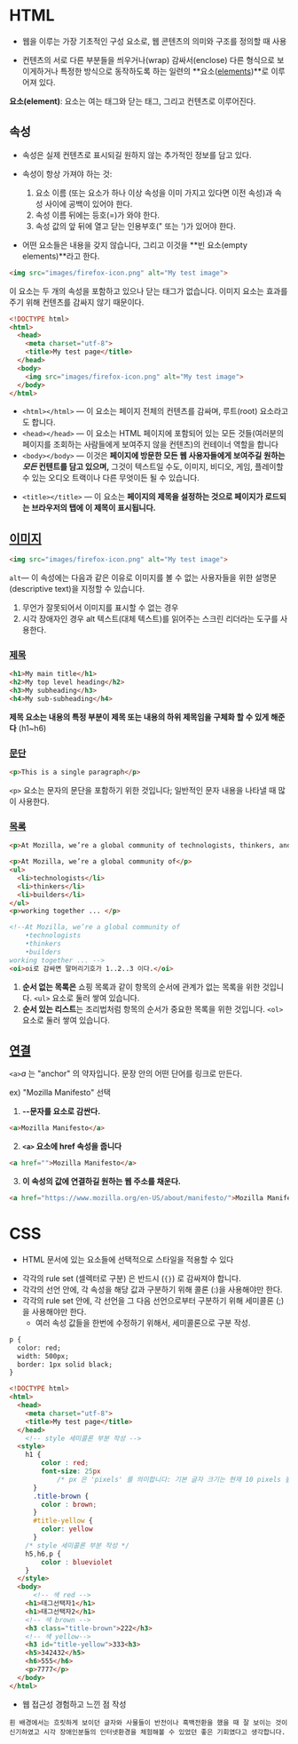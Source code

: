 # HTML  

* 웹을 이루는 가장 기초적인 구성 요소로, 웹 콘텐츠의 의미와 구조를 정의할 때 사용

* 컨텐츠의 서로 다른 부분들을 씌우거나(wrap) 감싸서(enclose) 다른 형식으로 보이게하거나 특정한 방식으로 동작하도록 하는 일련의 **요소([elements](https://developer.mozilla.org/ko/docs/Glossary/Element))**로 이루어져 있다.

**요소(element)**: 요소는 여는 태그와 닫는 태그, 그리고 컨텐츠로 이루어진다.

## 속성

* 속성은 실제 컨텐츠로 표시되길 원하지 않는 추가적인 정보를 담고 있다.
* 속성이 항상 가져야 하는 것:
  1. 요소 이름 (또는 요소가 하나 이상 속성을 이미 가지고 있다면 이전 속성)과 속성 사이에 공백이 있어야 한다.
  2. 속성 이름 뒤에는 등호(=)가 와야 한다.
  3. 속성 값의 앞 뒤에 열고 닫는 인용부호(" 또는 ')가 있어야 한다.

* 어떤 요소들은 내용을 갖지 않습니다, 그리고 이것을 **빈 요소(empty elements)**라고 한다.

```html
<img src="images/firefox-icon.png" alt="My test image">
```

이 요소는 두 개의 속성을 포함하고 있으나 닫는 </img> 태그가 없습니다. 이미지 요소는 효과를 주기 위해 컨텐츠를 감싸지 않기 때문이다.

```html
<!DOCTYPE html>
<html>
  <head>
    <meta charset="utf-8">
    <title>My test page</title>
  </head>
  <body>
    <img src="images/firefox-icon.png" alt="My test image">
  </body>
</html>
```

- ``<html></html>`` —   이 요소는 페이지 전체의 컨텐츠를 감싸며, 루트(root) 요소라고도 합니다.
- ``<head></head>`` —   이 요소는 HTML 페이지에 포함되어 있는 모든 것들(여러분의 페이지를 조회하는 사람들에게 보여주지 않을 컨텐츠)의 컨테이너 역할을 합니다
- ``<body></body>`` —  이것은 **페이지에 방문한 모든 웹 사용자들에게 보여주길 원하는 *모든* 컨텐트를 담고 있으며,** 그것이 텍스트일 수도, 이미지, 비디오, 게임, 플레이할 수 있는 오디오 트랙이나 다른 무엇이든 될 수 있습니다.

* ``<title></title>`` — 이 요소는 **페이지의 제목을 설정하는 것으로 페이지가 로드되는 브라우저의 탭에 이 제목이 표시됩니다.** 

## [이미지](https://developer.mozilla.org/ko/docs/Learn/Getting_started_with_the_web/HTML_basics#이미지)

```html
<img src="images/firefox-icon.png" alt="My test image">
```

``alt``— 이 속성에는 다음과 같은 이유로 이미지를 볼 수 없는 사용자들을 위한 설명문(descriptive text)을 지정할 수 있습니다.

1. 무언가 잘못되어서 이미지를 표시할 수 없는 경우
2. 시각 장애자인 경우 alt 텍스트(대체 텍스트)를 읽어주는 스크린 리더라는 도구를 사용한다.

### [제목](https://developer.mozilla.org/ko/docs/Learn/Getting_started_with_the_web/HTML_basics#제목)

```html
<h1>My main title</h1>
<h2>My top level heading</h2>
<h3>My subheading</h3>
<h4>My sub-subheading</h4>
```

**제목 요소는 내용의 특정 부분이 제목 또는 내용의 하위 제목임을 구체화 할 수 있게 해준다** (h1~h6)

### [문단](https://developer.mozilla.org/ko/docs/Learn/Getting_started_with_the_web/HTML_basics#문단)

```html
<p>This is a single paragraph</p>
```

``<p>`` 요소는 문자의 문단을 포함하기 위한 것입니다; 일반적인 문자 내용을 나타낼 때 많이 사용한다.

### [목록](https://developer.mozilla.org/ko/docs/Learn/Getting_started_with_the_web/HTML_basics#목록)

```html
<p>At Mozilla, we’re a global community of technologists, thinkers, and builders working together ... </p>
```

```html
<p>At Mozilla, we’re a global community of</p>
<ul>
  <li>technologists</li>
  <li>thinkers</li>
  <li>builders</li>
</ul>
<p>working together ... </p>

<!--At Mozilla, we’re a global community of
    •technologists
    •thinkers
    •builders
working together ... -->
<oi>oi로 감싸면 말머리기호가 1..2..3 이다.</oi>
```

1. **순서 없는 목록은** 쇼핑 목록과 같이 항목의 순서에 관계가 없는 목록을 위한 것입니다. ``<ul>`` 요소로 둘러 쌓여 있습니다.
2. **순서 있는 리스트**는 조리법처럼 항목의 순서가 중요한 목록을 위한 것입니다. ``<ol>`` 요소로 둘러 쌓여 있습니다.

## [연결](https://developer.mozilla.org/ko/docs/Learn/Getting_started_with_the_web/HTML_basics#연결)

``<a>``*a* 는 "anchor" 의 약자입니다. 문장 안의 어떤 단어를 링크로 만든다. 

ex)  "Mozilla Manifesto"  선택

1. **--문자를 <a> 요소로 감싼다.**

```html
<a>Mozilla Manifesto</a>
```

2. **``<a>`` 요소에 href 속성을 줍니다**

```html
<a href="">Mozilla Manifesto</a>
```

3. **이 속성의 값에 연결하길 원하는 웹 주소를 채운다.**

```html
<a href="https://www.mozilla.org/en-US/about/manifesto/">Mozilla Manifesto</a>
```

# CSS

* HTML 문서에 있는 요소들에 선택적으로 스타일을 적용할 수 있다

- 각각의 rule set (셀렉터로 구분) 은 반드시 (`{}`) 로 감싸져야 합니다.
- 각각의 선언 안에, 각 속성을 해당 값과 구분하기 위해 콜론 (:)을 사용해야만 한다.
- 각각의 rule set 안에, 각 선언을 그 다음 선언으로부터 구분하기 위해 세미콜론 (;)을 사용해야만 한다.
  - 여러 속성 값들을 한번에 수정하기 위해서, 세미콜론으로 구분 작성.

```html
p {
  color: red;
  width: 500px;
  border: 1px solid black;
}
```

```html
<!DOCTYPE html>
<html>
  <head>
    <meta charset="utf-8">
    <title>My test page</title>
  </head>
    <!-- style 세미콜론 부분 작성 -->
  <style>
    h1 {
        color : red;
        font-size: 25px
            /* px 은 'pixels' 를 의미합니다: 기본 글자 크기는 현재 10 pixels 높이입니다. */
      }
      .title-brown {
        color : brown;
      }
      #title-yellow {
        color: yellow
      }
    /* style 세미콜론 부분 작성 */
    h5,h6,p {
        color : blueviolet
    }
  </style>
  <body>
      <!-- 색 red -->
    <h1>태그선택자1</h1>
    <h1>태그선택자2</h1>
    <!-- 색 brown -->
    <h3 class="title-brown">222</h3>
    <!-- 색 yellow-->
    <h3 id="title-yellow">333<h3>
    <h5>342432</h5>
    <h6>555</h6>
    <p>7777</p>
  </body>
</html>
```





* 웹 접근성 경험하고 느낀 점 작성

``흰 배경에서는 흐릿하게 보이던 글자와 사물들이 반전이나 흑백전환을 했을 때 잘 보이는 것이 신기하였고 시각 장애인분들의 인터넷환경을 체험해볼 수 있었던 좋은 기회였다고 생각합니다.``

